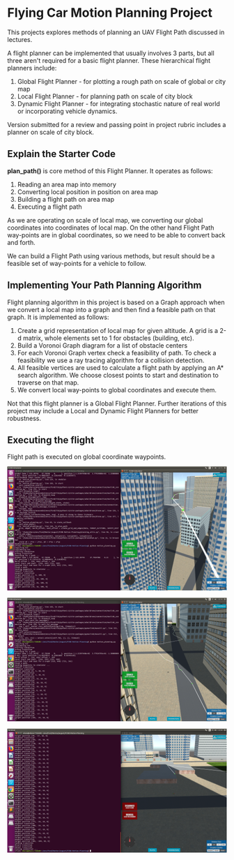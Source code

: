 
# Flying Car Motion Planning Project

This projects explores methods of planning an UAV Flight Path discussed in lectures.

A flight planner can be implemented that usually involves 3 parts, but all three aren't required for a basic flight planner. These hierarchical flight planners include:

1. Global Flight Planner - for plotting a rough path on scale of global or city map
2. Local Flight Planner - for planning path on scale of city block
3. Dynamic Flight Planner - for integrating stochastic nature of real world or incorporating vehicle dynamics.

Version submitted for a review and passing point in project rubric includes a planner on scale of city block.

## Explain the Starter Code

**plan_path()** is core method of this Flight Planner. It operates as follows:

1. Reading an area map into memory
2. Converting local position in position on area map
3. Building a flight path on area map
4. Executing a flight path

As we are operating on scale of local map, we converting our global coordinates into coordinates of local map. On the other hand Flight Path way-points are in global coordinates, so we need to be able to convert back and forth.

We can build a Flight Path using various methods, but result should be a feasible set of way-points for a vehicle to follow.

## Implementing Your Path Planning Algorithm

Flight planning algorithm in this project is based on a Graph approach when we convert a local map into a graph and then find a feasible path on that graph. It is implemented as follows:

1. Create a grid representation of local map for given altitude. A grid is a 2-d matrix, whole elements set to 1 for obstacles (building, etc).
2. Build a Voronoi Graph diagram for a list of obstacle centers
3. For each Voronoi Graph vertex check a feasibility of path. To check a feasibility we use a ray tracing algorithm for a collision detection.
4. All feasible vertices are used to calculate a flight path by applying an A* search algorithm. We choose closest points to start and destination to traverse on that map.
5. We convert local way-points to global coordinates and execute them.

Not that this flight planner is a Global Flight Planner. Further iterations of this project may include a Local and Dynamic Flight Planners for better robustness.

## Executing the flight

Flight path is executed on global coordinate waypoints.

![screen_1](Screenshot_from_2018-08-14_22-15-00.png "Screenshot 1")

![screen_2](Screenshot_from_2018-08-14_22-16-31.png "Screenshot 2")

![screen_3](Screenshot_from_2018-08-14_22-36-07.png "Screenshot 3")